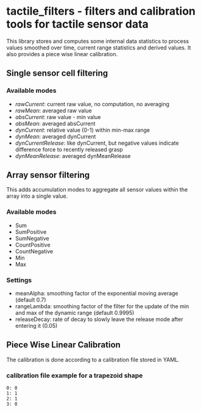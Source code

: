 # tactile_filters - filters and calibration tools for tactile sensor data

This library stores and computes some internal data statistics to process values smoothed over time, current range statistics and derived values.
It also provides a piece wise linear calibration.

## Single sensor cell filtering

### Available modes 

* *rawCurrent*: current raw value, no computation, no averaging
* *rawMean*: averaged raw value
* *absCurrent*: raw value - min value
* *absMean*: averaged absCurrent
* *dynCurrent*: relative value (0-1) within min-max range
* *dynMean*: averaged dynCurrent
* *dynCurrentRelease*: like dynCurrent, but negative values indicate difference force to recently released grasp
* *dynMeanRelease*: averaged dynMeanRelease

## Array sensor filtering 

This adds accumulation modes to aggregate all sensor values within the array into a single value.

### Available modes

* Sum
* SumPositive
* SumNegative
* CountPositive
* CountNegative
* Min
* Max

### Settings 

* meanAlpha: smoothing factor of the exponential moving average (default 0.7)
* rangeLambda: smoothing factor of the filter for the update of the min and max of the dynamic range (default 0.9995)
* releaseDecay: rate of decay to slowly leave the release mode after entering it (0.05)

## Piece Wise Linear Calibration

The calibration is done according to a calibration file stored in YAML.

### calibration file example for a trapezoid shape

```
0: 0
1: 1
2: 1
3: 0
```
